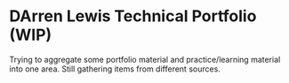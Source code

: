 # DArren Lewis Technical Portfolio (WIP)
Trying to aggregate some portfolio material and practice/learning material into one area.  Still gathering items from different sources.
